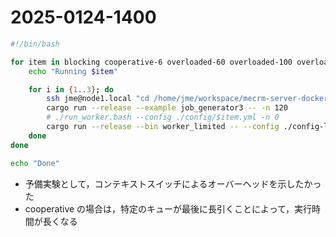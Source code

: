 # 2025-0124-1400

```bash
#!/bin/bash

for item in blocking cooperative-6 overloaded-60 overloaded-100 overloaded-140 ; do
    echo "Running $item"

    for i in {1..3}; do
        ssh jme@node1.local "cd /home/jme/workspace/mecrm-server-docker && docker compose down && docker compose up -d"
        cargo run --release --example job_generator3 -- -n 120
        # ./run_worker.bash --config ./config/$item.yml -n 0
        cargo run --release --bin worker_limited -- --config ./config-limited/$item.yml -n 120
    done
done

echo "Done"
```

- 予備実験として，コンテキストスイッチによるオーバーヘッドを示したかった
- cooperative の場合は，特定のキューが最後に長引くことによって，実行時間が長くなる
